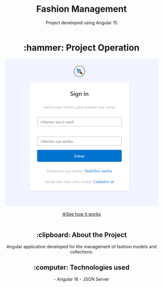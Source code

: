 <h1 align="center" font-size="20px">Fashion Management</h1>

<div align="center">
  Project developed using Angular 15
</div>
<br>

<h1 align="center" > :hammer: Project Operation </h1>

<p align="center" >
<img  width="500px" src="/fashionmanagement.png" alt="model" >
</p>

<div align="center">
<a href="https://fashionmanagementt.netlify.app">⚙️See how it works</a>
</div>  

<br>

<h2 align="center"> :clipboard: About the Project </h2>

<div align="center">
Angular application developed for the management of fashion models and collections.
</div>

<h2 align="center"> :computer: Technologies used </h2>
<div align="center">
- Angular 16
- JSON Server
</div>
